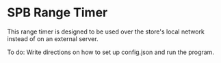 # SPB Range Timer

This range timer is designed to be used over the store's local network instead of on an external server.

To do: Write directions on how to set up config.json and run the program.
